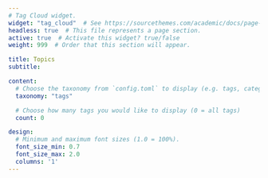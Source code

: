 ```yaml
---
# Tag Cloud widget.
widget: "tag_cloud"  # See https://sourcethemes.com/academic/docs/page-builder/
headless: true  # This file represents a page section.
active: true  # Activate this widget? true/false
weight: 999  # Order that this section will appear.

title: Topics
subtitle:

content:
  # Choose the taxonomy from `config.toml` to display (e.g. tags, categories)
  taxonomy: "tags"

  # Choose how many tags you would like to display (0 = all tags)
  count: 0

design:
  # Minimum and maximum font sizes (1.0 = 100%).
  font_size_min: 0.7
  font_size_max: 2.0
  columns: '1'
---
```

